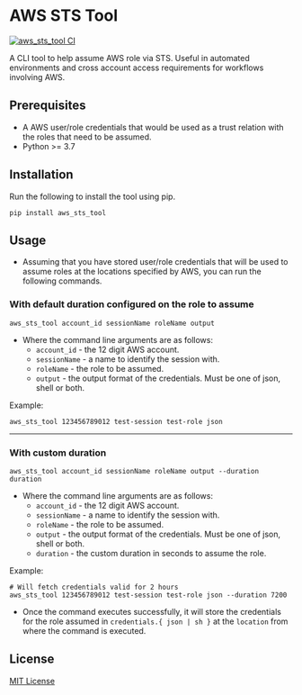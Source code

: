 # AWS STS Tool

[![aws_sts_tool CI](https://github.com/farazmd/aws-sts-tool/actions/workflows/ci.yaml/badge.svg)](https://github.com/farazmd/aws-sts-tool/actions/workflows/ci.yaml)


A CLI tool to help assume AWS role via STS. Useful in automated environments and cross account access requirements for workflows involving AWS.


## Prerequisites

- A AWS user/role credentials that would be used as a trust relation with the roles that need to be assumed.
- Python >= 3.7


## Installation

Run the following to install the tool using pip.

```shell
pip install aws_sts_tool
```

## Usage

- Assuming that you have stored user/role credentials that will be used to assume roles at the locations specified by AWS, you can run the following commands.


### With default duration configured on the role to assume

```shell
aws_sts_tool account_id sessionName roleName output
```

- Where the command line arguments are as follows:
  - `account_id` - the 12 digit AWS account.
  - `sessionName` - a name to identify the session with.
  - `roleName` - the role to be assumed.
  - `output` - the output format of the credentials. Must be one of json, shell or both.

Example: 

```shell
aws_sts_tool 123456789012 test-session test-role json
```

---

### With custom duration

```shell
aws_sts_tool account_id sessionName roleName output --duration duration
```

- Where the command line arguments are as follows:
  - `account_id` - the 12 digit AWS account.
  - `sessionName` - a name to identify the session with.
  - `roleName` - the role to be assumed.
  - `output` - the output format of the credentials. Must be one of json, shell or both.
  - `duration` - the custom duration in seconds to assume the role.

Example: 

```shell
# Will fetch credentials valid for 2 hours
aws_sts_tool 123456789012 test-session test-role json --duration 7200
```

- Once the command executes successfully, it will store the credentials for the role assumed in `credentials.{ json | sh }` at the `location` from where the command is executed.
  

## License

[MIT License](LICENSE)